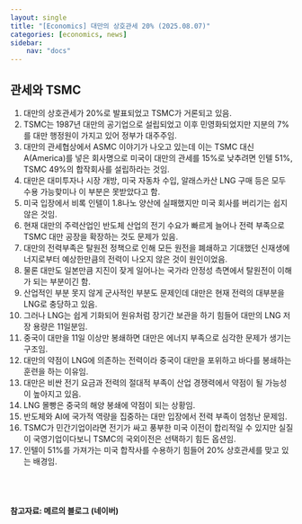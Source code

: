 ```yaml
---
layout: single
title: "[Economics] 대만의 상호관세 20% (2025.08.07)"
categories: [economics, news]
sidebar:
    nav: "docs"
---
```


## 관세와 TSMC
1. 대만의 상호관세가 20%로 발표되었고 TSMC가 거론되고 있음.
1. TSMC는 1987년 대만의 공기업으로 설립되었고 이후 민영화되었지만 지분의 7%를 대만 행정원이 가지고 있어 정부가 대주주임.
1. 대만의 관세협상에서 ASMC 이야기가 나오고 있는데 이는 TSMC 대신 A(America)를 넣은 회사명으로 미국이 대만의 관세를 15%로 낮추려면 인텔 51%, TSMC 49%의 합작회사를 설립하라는 것임.
1. 대만은 대미투자나 시장 개방, 미국 자동차 수입, 알래스카산 LNG 구매 등은 모두 수용 가능핮미나 이 부분은 못받았다고 함.
1. 미국 입장에서 비록 인텔이 1.8나노 양산에 실패했지만 미국 회사를 버리기는 쉽지 않은 것임.
1. 현재 대만의 주력산업인 반도체 산업의 전기 수요가 빠르게 늘어나 전력 부족으로 TSMC 대만 공장을 확장하는 것도 문제가 있음.
1. 대만의 전력부족은 탈원전 정책으로 인해 모든 원전을 폐쇄하고 기대했던 신재생에너지로부터 예상한만큼의 전력이 나오지 않은 것이 원인이었음.
1. 물론 대만도 일본만큼 지진이 잦게 일어나는 국가라 안정성 측면에서 탈원전이 이해가 되는 부분이긴 함.
1. 산업적인 부분 못지 않게 군사적인 부분도 문제인데 대만은 현재 전력의 대부분을 LNG로 충당하고 있음.
1. 그러나 LNG는 쉽게 기화되어 원유처럼 장기간 보관을 하기 힘들어 대만의 LNG 저장 용량은 11일분임.
1. 중국이 대만을 11일 이상만 봉쇄하면 대만은 에너지 부족으로 심각한 문제가 생기는 구조임.
1. 대만의 약점이 LNG에 의존하는 전력이라 중국이 대만을 포위하고 바다를 봉쇄하는 훈련을 하는 이유임.
1. 대만은 비싼 전기 요금과 전력의 절대적 부족이 산업 경쟁력에서 약점이 될 가능성이 높아지고 있음.
1. LNG 몰빵은 중국의 해양 봉쇄에 약점이 되는 상황임.
1. 반도체와 AI에 국가적 역량을 집중하는 대만 입장에서 전력 부족이 엄청난 문제임.
1. TSMC가 민간기업이라면 전기가 싸고 풍부한 미국 이전이 합리적일 수 있지만 실질이 국영기업이다보니 TSMC의 국외이전은 선택하기 힘든 옵션임.
1. 인텔이 51%를 가져가는 미국 합작사를 수용하기 힘들어 20% 상호관세를 맞고 있는 배경임.



<br/>
<br/>

#### 참고자료: 메르의 블로그 (네이버)